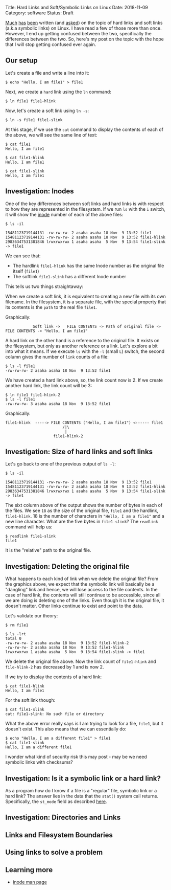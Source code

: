 Title: Hard Links and Soft/Symbolic Links on Linux
Date: 2018-11-09
Category: software
Status: Draft

[Much](https://medium.com/@wendymayorgasegura/what-is-the-difference-between-a-hard-link-and-a-symbolic-link-8c0493041b62) 
[has](https://medium.com/@meghamohan/hard-link-and-symbolic-link-3cad74e5b5dc) [been](https://medium.com/meatandmachines/explaining-the-difference-between-hard-links-symbolic-links-using-bruce-lee-32828832e8d3) written (and [asked](https://stackoverflow.com/questions/185899/what-is-the-difference-between-a-symbolic-link-and-a-hard-link)) 
on the topic of hard links and soft links (a.k.a symbolic links) on Linux. I have read a few of those more than once.
However, I end up getting confused between the two, specifically the differences between the two. So, here's 
my post on the topic with the hope that I will stop getting confused ever again.

## Our setup

Let's create a file and write a line into it:

```
$ echo "Hello, I am file1" > file1
```

Next, we create a `hard` link using the `ln` command:

```
$ ln file1 file1-hlink
```

Now, let's create a soft link using `ln -s`:

```
$ ln -s file1 file1-slink
```

At this stage, if we use the `cat` command to display the contents of each of the above, we
will see the same line of text:

```
$ cat file1
Hello, I am file1

$ cat file1-hlink
Hello, I am file1

$ cat file1-slink
Hello, I am file1
```


## Investigation: Inodes

One of the key differences between soft links and hard links is with respect to how they are represented
in the filesystem. If we run `ls` with the `i` switch, it will show the [inode](https://en.wikipedia.org/wiki/Inode)
number of each of the above files:


```
$ ls -il

15481123719144131 -rw-rw-rw- 2 asaha asaha 18 Nov  9 13:52 file1
15481123719144131 -rw-rw-rw- 2 asaha asaha 18 Nov  9 13:52 file1-hlink
29836347531381846 lrwxrwxrwx 1 asaha asaha  5 Nov  9 13:54 file1-slink -> file1
```

We can see that:

- The hardlink `file1-hlink` has the same Inode number as the original file itself (`file1`)
- The softlink `file1-slink` has a different Inode number

This tells us two things straightaway:

When we create a soft link, it is equivalent to creating a new file with its own filename. In the filesystem, 
it is a separate file, with the special property that its contents is the `path` to the real file `file1`.

Graphically:

```
            Soft link ->   FILE CONTENTS -> Path of original file -> FILE CONTENTS -> "Hello, I am file1"
```

A hard link on the other hand is a reference to the original file. It exists on the filesystem, but only as another
reference or a link. Let's explore a bit into what it means. If we execute `ls` with the `-l` (small `L`) switch, the
second column gives the number of `link` counts of a file:

```
$ ls -l file1
-rw-rw-rw- 2 asaha asaha 18 Nov  9 13:52 file1
```

We have created a hard link above, so, the link count now is 2. If we create another hard link, the link count will be 3:

```
$ ln file1 file1-hlink-2
$ ls -l file1
-rw-rw-rw- 3 asaha asaha 18 Nov  9 13:52 file1
```

Graphically:

```
file1-hlink  -----> FILE CONTENTS ("Hello, I am file1") <------ file1
                         /|\ 
                          |
                     file1-hlink-2
```

## Investigation: Size of hard links and soft links

Let's go back to one of the previous output of `ls -l`:

```
$ ls -il

15481123719144131 -rw-rw-rw- 2 asaha asaha 18 Nov  9 13:52 file1
15481123719144131 -rw-rw-rw- 2 asaha asaha 18 Nov  9 13:52 file1-hlink
29836347531381846 lrwxrwxrwx 1 asaha asaha  5 Nov  9 13:54 file1-slink -> file1
```

The sixt column above of the output shows the number of bytes in each of the files. We see `18` as the size
of the original file, `file1` and the hardlink, `file1-hlink`. 18 is the number of characters in `"Hello, I am a file1"`
and a new line character. What are the five bytes in `file1-slink`? The `readlink` command will help us:

```
$ readlink file1-slink
file1
```
It is the "relative" path to the original file.


## Investigation: Deleting the original file

What happens to each kind of link when we delete the original file? From the graphics above, we expect that the symbolic
link will basically be a "dangling" link and hence, we will lose access to the file contents. In the case of hard link, the contents will still continue to be accessible, since all we are doing is deleting one of the links. Even though it is the original file,
it doesn't matter. Other links continue to exist and point to the data.

Let's validate our theory:

```
$ rm file1

$ ls -lrt
total 0
-rw-rw-rw- 2 asaha asaha 18 Nov  9 13:52 file1-hlink-2
-rw-rw-rw- 2 asaha asaha 18 Nov  9 13:52 file1-hlink
lrwxrwxrwx 1 asaha asaha  5 Nov  9 13:54 file1-slink -> file1
```

We delete the original file above. Now the link count of `file1-hlink` and `file-hlink-2` has decreased by 1 and
is now 2.

If we try to display the contents of a hard link:

```
$ cat file1-hlink
Hello, I am file1
```

For the soft link though:

```
$ cat file1-slink
cat: file1-slink: No such file or directory
```

What the above error really says is I am trying to look for a file, `file1`, but it doesn't exist. This also means that
we can essentially do:

```
$ echo "Hello, I am a different file1" > file1
$ cat file1-slink
Hello, I am a different file1
```

I wonder what kind of security risk this may post - may be we need symbolic links with checksums?

## Investigation: Is it a symbolic link or a hard link?

As a program how do I know if a file is a "regular" file, symbolic link or a hard link? The answer lies in the
data that the `stat()` system call returns. Specifically, the `st_mode` field as described [here](http://man7.org/linux/man-pages/man7/inode.7.html).

## Investigation: Directories and Links

## Links and Filesystem Boundaries

## Using links to solve a problem


## Learning more

- [inode man page](http://man7.org/linux/man-pages/man7/inode.7.html)

